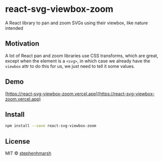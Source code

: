 # react-svg-viewbox-zoom
A React library to pan and zoom SVGs using their viewbox, like nature intended

## Motivation
A lot of React pan and zoom libraries use CSS transforms, which are great, except when the element is a `<svg>`, in which case we already have the `viewbox` attr to do this for us, we just need to tell it some values.

## Demo 
[https://react-svg-viewbox-zoom.vercel.app](https://react-svg-viewbox-zoom.vercel.app)


## Install

```bash
npm install --save react-svg-viewbox-zoom
```


## License

MIT © [stephenhmarsh](https://github.com/stephenhmarsh)
